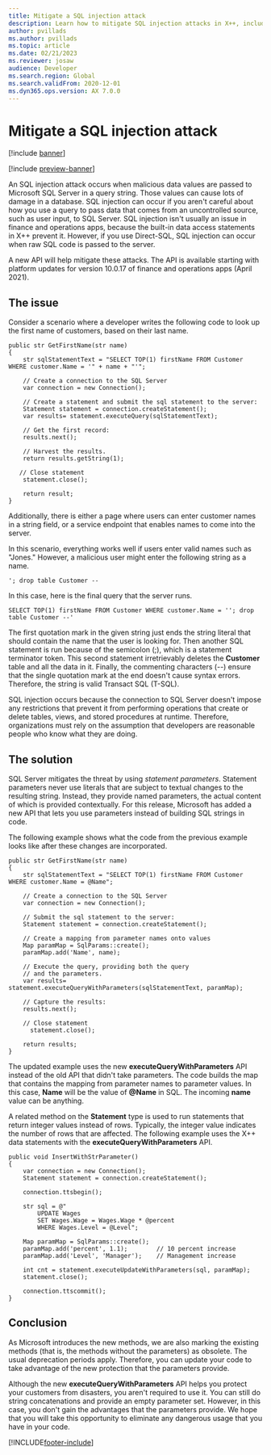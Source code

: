 ```yaml
---
title: Mitigate a SQL injection attack
description: Learn how to mitigate SQL injection attacks in X++, including code examples of a scenario with an issue and solution.
author: pvillads
ms.author: pvillads
ms.topic: article
ms.date: 02/21/2023
ms.reviewer: josaw
audience: Developer
ms.search.region: Global
ms.search.validFrom: 2020-12-01
ms.dyn365.ops.version: AX 7.0.0
---
```


# Mitigate a SQL injection attack

[!include [banner](../includes/banner.md)]

[!include [preview-banner](../includes/preview-banner.md)]

An SQL injection attack occurs when malicious data values are passed to Microsoft SQL Server in a query string. Those values can cause lots of damage in a database. SQL injection can occur if you aren't careful about how you use a query to pass data that comes from an uncontrolled source, such as user input, to SQL Server. SQL injection isn't usually an issue in finance and operations apps, because the built-in data access statements in X++ prevent it. However, if you use Direct-SQL, SQL injection can occur when raw SQL code is passed to the server.

A new API will help mitigate these attacks. The API is available starting with platform updates for version 10.0.17 of finance and operations apps (April 2021).

## The issue

Consider a scenario where a developer writes the following code to look up the first name of customers, based on their last name.

```xpp
public str GetFirstName(str name)
{
    str sqlStatementText = "SELECT TOP(1) firstName FROM Customer WHERE customer.Name = '" + name + "'";

    // Create a connection to the SQL Server
    var connection = new Connection();

    // Create a statement and submit the sql statement to the server:
    Statement statement = connection.createStatement();
    var results= statement.executeQuery(sqlStatementText);

    // Get the first record:
    results.next();
   
    // Harvest the results.
    return results.getString(1);
   
   // Close statement
    statement.close();
    
    return result;
}
```

Additionally, there is either a page where users can enter customer names in a string field, or a service endpoint that enables names to come into the server.

In this scenario, everything works well if users enter valid names such as "Jones." However, a malicious user might enter the following string as a name.

```xpp
'; drop table Customer --
```

In this case, here is the final query that the server runs.

```xpp
SELECT TOP(1) firstName FROM Customer WHERE customer.Name = ''; drop table Customer --'
```

The first quotation mark in the given string just ends the string literal that should contain the name that the user is looking for. Then another SQL statement is run because of the semicolon (;), which is a statement terminator token. This second statement irretrievably deletes the **Customer** table and all the data in it. Finally, the commenting characters (--) ensure that the single quotation mark at the end doesn't cause syntax errors. Therefore, the string is valid Transact SQL (T-SQL).

SQL injection occurs because the connection to SQL Server doesn't impose any restrictions that prevent it from performing operations that create or delete tables, views, and stored procedures at runtime. Therefore, organizations must rely on the assumption that developers are reasonable people who know what they are doing.

## The solution

SQL Server mitigates the threat by using *statement parameters*. Statement parameters never use literals that are subject to textual changes to the resulting string. Instead, they provide named parameters, the actual content of which is provided contextually. For this release, Microsoft has added a new API that lets you use parameters instead of building SQL strings in code.

The following example shows what the code from the previous example looks like after these changes are incorporated.

```xpp
public str GetFirstName(str name)
{
    str sqlStatementText = "SELECT TOP(1) firstName FROM Customer WHERE customer.Name = @Name";

    // Create a connection to the SQL Server
    var connection = new Connection();

    // Submit the sql statement to the server:
    Statement statement = connection.createStatement();

    // Create a mapping from parameter names onto values
    Map paramMap = SqlParams::create();
    paramMap.add('Name', name);

    // Execute the query, providing both the query
    // and the parameters.
    var results= statement.executeQueryWithParameters(sqlStatementText, paramMap);

    // Capture the results:
    results.next();
  
    // Close statement
      statement.close();

    return results;
}
```

The updated example uses the new **executeQueryWithParameters** API instead of the old API that didn't take parameters. The code builds the map that contains the mapping from parameter names to parameter values. In this case, **Name** will be the value of **\@Name** in SQL. The incoming **name** value can be anything.

A related method on the **Statement** type is used to run statements that return integer values instead of rows. Typically, the integer value indicates the number of rows that are affected. The following example uses the X++ data statements with the **executeQueryWithParameters** API.

```xpp
public void InsertWithStrParameter()
{
    var connection = new Connection();
    Statement statement = connection.createStatement();

    connection.ttsbegin();

    str sql = @"
        UPDATE Wages
        SET Wages.Wage = Wages.Wage * @percent
        WHERE Wages.Level = @Level";

    Map paramMap = SqlParams::create();
    paramMap.add('percent', 1.1);        // 10 percent increase
    paramMap.add('Level', 'Manager');    // Management increase

    int cnt = statement.executeUpdateWithParameters(sql, paramMap);
    statement.close();

    connection.ttscommit();
}
```

## Conclusion

As Microsoft introduces the new methods, we are also marking the existing methods (that is, the methods without the parameters) as obsolete. The usual deprecation periods apply. Therefore, you can update your code to take advantage of the new protection that the parameters provide.

Although the new **executeQueryWithParameters** API helps you protect your customers from disasters, you aren't required to use it. You can still do string concatenations and provide an empty parameter set. However, in this case, you don't gain the advantages that the parameters provide. We hope that you will take this opportunity to eliminate any dangerous usage that you have in your code.


[!INCLUDE[footer-include](../../../includes/footer-banner.md)]

